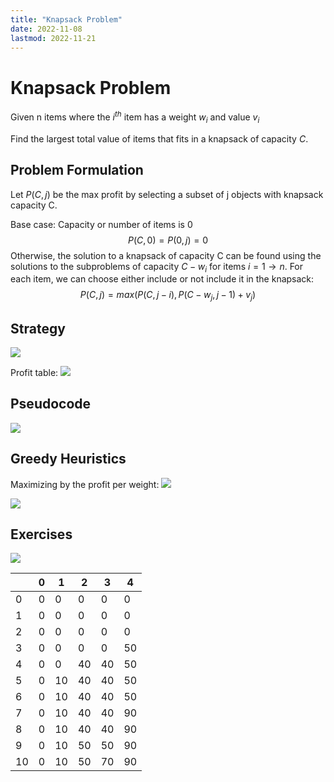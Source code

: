 ```yaml
---
title: "Knapsack Problem"
date: 2022-11-08
lastmod: 2022-11-21
---
```

# Knapsack Problem
Given n items where the $i^{th}$ item has a weight $w_i$ and value $v_i$

Find the largest total value of items that fits in a knapsack of capacity $C$.
## Problem Formulation
Let $P(C, j)$ be the max profit by selecting a subset of j objects with knapsack capacity C.

Base case: Capacity or number of items is 0
$$P(C,0)=P(0,j)=0 $$
Otherwise, the solution to a knapsack of capacity C can be found using the solutions to the subproblems of capacity $C-w_i$ for items $i=1 \to n$. For each item, we can choose either include or not include it in the knapsack:
$$P(C,j)=max(P(C,j-i), P(C-w_j,j-1)+v_j) $$
## Strategy
![](https://i.imgur.com/p9wp7ok.png)

Profit table:
![](https://i.imgur.com/HCYL5ee.png)

## Pseudocode
![](https://i.imgur.com/4ll6HfB.png)

## Greedy Heuristics
Maximizing by the profit per weight:
![](https://i.imgur.com/v1spIPp.png)

![](https://i.imgur.com/JIPUvt6.png)



## Exercises
![](https://i.imgur.com/mCLwpf1.png)

|     | 0   | 1   | 2   | 3   | 4   |
| --- | --- | --- | --- | --- | --- |
| 0   | 0   | 0   | 0   | 0   | 0   |
| 1   | 0   | 0   | 0   | 0   | 0   |
| 2   | 0   | 0   | 0   | 0   | 0   |
| 3   | 0   | 0   | 0   | 0   | 50  |
| 4   | 0   | 0   | 40  | 40  | 50  |
| 5   | 0   | 10  | 40  | 40  | 50  |
| 6   | 0   | 10  | 40  | 40  | 50  |
| 7   | 0   | 10  | 40  | 40  | 90  |
| 8   | 0   | 10  | 40  | 40  | 90  |
| 9   | 0   | 10  | 50  | 50  | 90  |
| 10  | 0   | 10  | 50  | 70  | 90  | 
